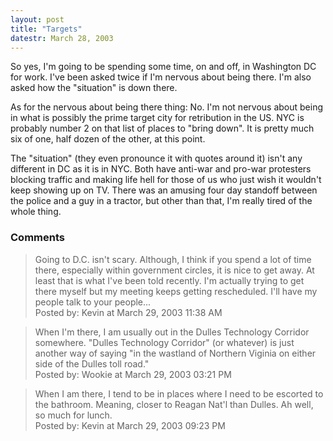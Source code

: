 ```yaml
---
layout: post
title: "Targets"
datestr: March 28, 2003
---
```


So yes, I'm going to be spending some time, on and off, in Washington DC for work.  I've been asked twice if I'm nervous about being there.  I'm also asked how the "situation" is down there.

As for the nervous about being there thing: No.  I'm not nervous about being in what is possibly the prime target city for retribution in the US.  NYC is probably number 2 on that list of places to "bring down".  It is pretty much six of one, half dozen of the other, at this point.

The "situation" (they even pronounce it with quotes around it) isn't any different in DC as it is in NYC.  Both have anti-war and pro-war protesters blocking traffic and making life hell for those of us who just wish it wouldn't keep showing up on TV.  There was an amusing four day standoff between the police and a guy in a tractor, but other than that, I'm really tired of the whole thing.

### Comments
<blockquote>
Going to D.C. isn't scary. Although, I think if you spend a lot of time there, especially within government circles, it is nice to get away. At least that is what I've been told recently. I'm actually trying to get there myself but my meeting keeps getting rescheduled. I'll have my people talk to your people...
<div class="post-meta">Posted by: Kevin at March 29, 2003 11:38 AM</div> </blockquote>
<blockquote>
When I'm there, I am usually out in the Dulles Technology Corridor somewhere.  "Dulles Technology Corridor" (or whatever) is just another way of saying "in the wastland of Northern Viginia on either side of the Dulles toll road."
<div class="post-meta">Posted by: Wookie at March 29, 2003 03:21 PM</div> </blockquote>

<blockquote>
When I am there, I tend to be in places where I need to be escorted to the bathroom. Meaning, closer to Reagan Nat'l than Dulles. Ah well, so much for lunch.
<div class="post-meta">Posted by: Kevin at March 29, 2003 09:23 PM</div> </blockquote>

